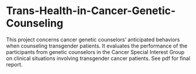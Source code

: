 # Trans-Health-in-Cancer-Genetic-Counseling
This project concerns cancer genetic counselors’ anticipated behaviors when counseling transgender patients. It evaluates the performance of the participants from genetic counselors in the Cancer Special Interest Group on clinical situations involving transgender cancer patients. See pdf for final report.
